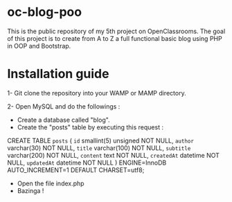 # oc-blog-poo
This is the public repository of my 5th project on OpenClassrooms. The goal of this project is to create from A to Z a full functional basic blog using PHP in OOP and Bootstrap.
# Installation guide
1- Git clone the repository into your WAMP or MAMP directory.

2- Open MySQL and do the followings :
  - Create a database called "blog".
  - Create the "posts" table by executing this request :
  
  CREATE TABLE `posts` (
  `id` smallint(5) unsigned NOT NULL,
  `author` varchar(30) NOT NULL,
  `title` varchar(100) NOT NULL,
  `subtitle` varchar(200) NOT NULL,
  `content` text NOT NULL,
  `createdAt` datetime NOT NULL,
  `updatedAt` datetime NOT NULL
  ) ENGINE=InnoDB AUTO_INCREMENT=1 DEFAULT CHARSET=utf8;
  
  - Open the file index.php
  - Bazinga !
